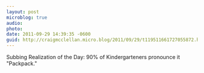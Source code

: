 ```yaml
---
layout: post
microblog: true
audio: 
photo: 
date: 2011-09-29 14:39:35 -0600
guid: http://craigmcclellan.micro.blog/2011/09/29/t119511661727055872.html
---
```

Subbing Realization of the Day: 90% of Kindergarteners pronounce it "Packpack."
